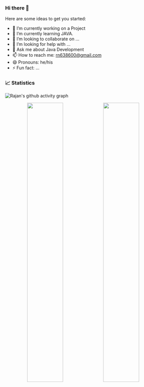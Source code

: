 ### Hi there 👋


Here are some ideas to get you started:

- 🔭 I’m currently working on a Project
- 🌱 I’m currently learning JAVA.
- 👯 I’m looking to collaborate on ...
- 🤔 I’m looking for help with ...
- 💬 Ask me about Java Development
- 📫 How to reach me: rn638600@gmail.com
- 😄 Pronouns: he/his
- ⚡ Fun fact: ...

### 📈 Statistics 
 ![Rajan's github activity graph](https://github-readme-activity-graph.cyclic.app/graph?username=Rajan9721&bg_color=151126&color=bfa8ff&line=636997&point=3e4975&area=true)
 

<p align="center">  
<img width="48%" src="https://github-readme-stats.vercel.app/api?username=Rajan9721&show_icons=true&theme=tokyonight" />
<img width="48%" src="https://github-readme-streak-stats.herokuapp.com/?user=Rajan9721&theme=tokyonight" />
</p>
